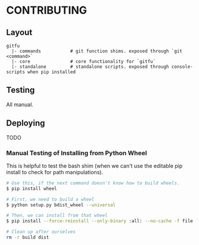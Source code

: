 # CONTRIBUTING

## Layout

```
gitfu
  |- commands           # git function shims. exposed through `git <command>`
  |- core               # core functionality for `gitfu`
  |- standalone         # standalone scripts. exposed through console-scripts when pip installed
```

## Testing

All manual.

## Deploying

TODO

### Manual Testing of Installing from Python Wheel

This is helpful to test the bash shim (when we can't use the editable pip install to check
for path manipulations).

```bash
# Use this, if the next command doesn't know how to build wheels.
$ pip install wheel

# First, we need to build a wheel
$ python setup.py bdist_wheel --universal

# Then, we can install from that wheel
$ pip install --force-reinstall --only-binary :all: --no-cache -f file:///`pwd`/dist gitfu

# Clean up after ourselves
rm -r build dist
```
